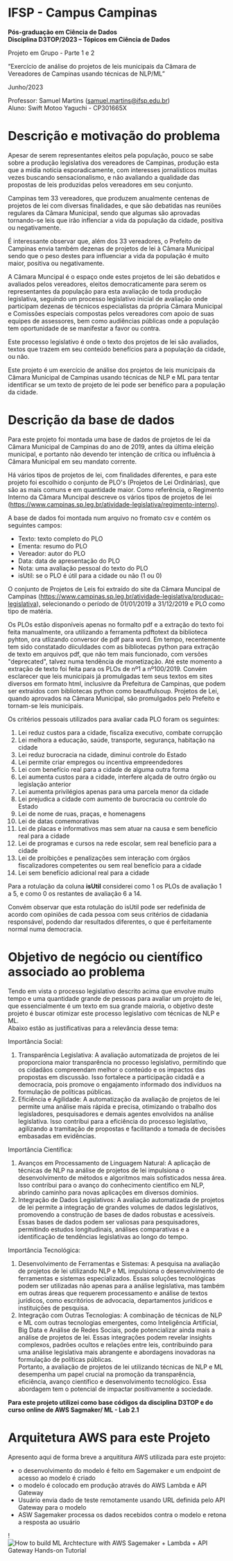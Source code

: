 # IFSP - Campus Campinas
**Pós-graduação em Ciência de Dados**<br>
**Disciplina D3TOP/2023 – Tópicos em Ciência de Dados**


Projeto em Grupo - Parte 1 e 2

“Exercício de análise do projetos de leis municipais da Câmara de Vereadores de Campinas usando técnicas de NLP/ML”

Junho/2023

Professor: Samuel Martins (samuel.martins@ifsp.edu.br) <br>
Aluno: Swift Motoo Yaguchi - CP301665X <br>



# Descrição e motivação do problema

Apesar de serem representantes eleitos pela população, pouco se sabe sobre a produção legislativa dos vereadores de Campinas, produção esta que a midia noticia esporadicamente, com interesses jornalísticos muitas vezes buscando sensacionalismo, e não avaliando a qualidade das propostas de leis produzidas pelos vereadores em seu conjunto.

Campinas tem 33 vereadores, que produzem anualmente centenas de projetos de lei com diversas finalidades, e que são debatidas nas reuniões regulares da Câmara Municipal, sendo que algumas são aprovadas tornando-se leis que irão inflenciar a vida da população da cidade, positiva ou negativamente.

É interessante observar que, além dos 33 vereadores, o Prefeito de Campinas envia também dezenas de projetos de lei à Câmara Municipal sendo que o peso destes para influenciar a vida da população é muito maior, positiva ou negativamente.

A Câmara Muncipal é o espaço onde estes projetos de lei são debatidos e avaliados pelos vereadores, eleitos democraticamente para serem os representantes da população para esta avaliação de toda produção legislativa, seguindo um processo legislativo inicial de avaliação onde participam dezenas de técnicos especialistas da própria Câmara Municipal e Comissões especiais compostas pelos vereadores com apoio de suas equipes de assessores, bem como audiências públicas onde a população tem oportunidade de se manifestar a favor ou contra.

Este processo legislativo é onde o texto dos projetos de lei são avaliados, textos que trazem em seu conteúdo benefícios para a população da cidade, ou não.

Este projeto é um exercício de análise dos projetos de leis municipais da Câmara Municipal de Campinas usando técnicas de NLP e ML para tentar identificar se um texto de projeto de lei pode ser benéfico para a população da cidade.


# Descrição da base de dados

Para este projeto foi montada uma base de dados de projetos de lei da Câmara Municipal de Campinas do ano de 2019, antes da última eleição municipal, e portanto não devendo ter intenção de crítica ou influência à Câmara Municipal em seu mandato corrente.

Há vários tipos de projetos de lei, com finalidades diferentes, e para este projeto foi escolhido o conjunto de PLO's (Projetos de Lei Ordinárias), que são as mais comuns e em quantidade maior. Como referência, o Regimento Interno da Câmara Muncipal descreve os vários tipos de projetos de lei (https://www.campinas.sp.leg.br/atividade-legislativa/regimento-interno).

A base de dados foi montada num arquivo no fromato csv e contém os seguintes campos:

* Texto: texto completo do PLO
* Ementa: resumo do PLO
* Vereador: autor do PLO
* Data: data de apresentação do PLO
* Nota: uma avaliação pessoal do texto do PLO
* isUtil: se o PLO é útil para a cidade ou não (1 ou 0)

O conjunto de Projetos de Leis foi extraído do site da Câmara Muncipal de Campinas
(https://www.campinas.sp.leg.br/atividade-legislativa/producao-legislativa), selecionando o período de 01/01/2019 a 31/12/2019 e PLO como tipo de matéria.

Os PLOs estão disponíveis apenas no formalto pdf e a extração do texto foi feita manualmente, ora utilizando a ferramenta pdftotext da biblioteca pyhton, ora utlizando conversor de pdf para word. Em tempo, recentemente tem sido constatado diiculdades com as bibliotecas python para extração de texto em arquivos pdf, que não tem mais funcionado, com versões "deprecated", talvez numa tendência de monetização. Até este momento a extração de texto foi feita para os PLOs de nº1 a nº100/2019. Convém esclarecer que leis municipais já promulgadas tem seus textos em sites diversos em formato html, inclusivre da Prefeitura de Campinas, que podem ser extraidos com bibliotecas python como beautfulsoup. Projetos de Lei, quando aprovados na Câmara Municipal, são promulgados pelo Prefeito e tornam-se leis municipais.

Os critérios pessoais utilizados para avaliar cada PLO foram os seguintes:

1. Lei reduz custos para a cidade, fiscaliza executivo, combate corrupção <br>
2. Lei melhora a educação, saúde, transporte, segurança, habitação na cidade <br>
3. Lei reduz burocracia na cidade, diminui controle do Estado <br>
4. Lei permite criar empregos ou incentiva empreendedores <br>
5. Lei com benefício real para a cidade de alguma outra forma <br>
6. Lei aumenta custos para a cidade, interfere alçada de outro órgão ou legislação anterior <br>
7. Lei aumenta privilégios apenas para uma parcela menor da cidade <br>
8. Lei prejudica a cidade com aumento de burocracia ou controle do Estado <br>
9. Lei de nome de ruas, praças, e homenagens <br>
10. Lei de datas comemorativas <br>
11. Lei de placas e informativos mas sem atuar na causa e sem benefício real para a cidade <br>
12. Lei  de programas e cursos na rede escolar, sem real benefício para a cidade <br>
13. Lei  de proibições e penalizações sem interação com órgãos fiscalizadores competentes ou sem real benefício para a cidade <br>
14. Lei  sem benefício adicional real para a cidade <br>

Para a rotulação da coluna __isUtil__ considerei como 1 os PLOs de avaliação 1 a 5, e como 0 os restantes de avaliação 6 a 14.

Convém observar que esta rotulação do isUtil pode ser redefinida de acordo com opiniões de cada pessoa com seus critérios de cidadania responsável, podendo dar resultados diferentes, o que é perfeitamente normal numa democracia.



# Objetivo de negócio ou científico associado ao problema

Tendo em vista o processo legislativo descrito acima que envolve muito tempo e uma 
quantidade grande de pessoas para avaliar um projeto de lei, que essencialmente é um texto em 
sua grande maioria, o objetivo deste projeto é buscar otimizar este processo legislativo com 
técnicas de NLP e ML. <br>
Abaixo estão as justificativas para a relevância desse tema:<br>

Importância Social:<br>
1. Transparência Legislativa: A avaliação automatizada de projetos de lei proporciona maior 
transparência no processo legislativo, permitindo que os cidadãos compreendam melhor o 
conteúdo e os impactos das propostas em discussão. Isso fortalece a participação cidadã e a 
democracia, pois promove o engajamento informado dos indivíduos na formulação de políticas 
públicas.<br>
2. Eficiência e Agilidade: A automatização da avaliação de projetos de lei permite uma análise 
mais rápida e precisa, otimizando o trabalho dos legisladores, pesquisadores e demais agentes 
envolvidos na análise legislativa. Isso contribui para a eficiência do processo legislativo, 
agilizando a tramitação de propostas e facilitando a tomada de decisões embasadas em 
evidências.<br>

Importância Científica:<br>
1. Avanços em Processamento de Linguagem Natural: A aplicação de técnicas de NLP na 
análise de projetos de lei impulsiona o desenvolvimento de métodos e algoritmos mais 
sofisticados nessa área. Isso contribui para o avanço do conhecimento científico em NLP, 
abrindo caminho para novas aplicações em diversos domínios.<br>
2. Integração de Dados Legislativos: A avaliação automatizada de projetos de lei permite a 
integração de grandes volumes de dados legislativos, promovendo a construção de bases de 
dados robustas e acessíveis. Essas bases de dados podem ser valiosas para pesquisadores, 
permitindo estudos longitudinais, análises comparativas e a identificação de tendências 
legislativas ao longo do tempo.<br>

Importância Tecnológica:<br>
1. Desenvolvimento de Ferramentas e Sistemas: A pesquisa na avaliação de projetos de lei 
utilizando NLP e ML impulsiona o desenvolvimento de ferramentas e sistemas especializados. 
Essas soluções tecnológicas podem ser utilizadas não apenas para a análise legislativa, mas 
também em outras áreas que requerem processamento e análise de textos jurídicos, como 
escritórios de advocacia, departamentos jurídicos e instituições de pesquisa.<br>
2. Integração com Outras Tecnologias: A combinação de técnicas de NLP e ML com outras 
tecnologias emergentes, como Inteligência Artificial, Big Data e Análise de Redes Sociais, pode 
potencializar ainda mais a análise de projetos de lei. Essas integrações podem revelar insights 
complexos, padrões ocultos e relações entre leis, contribuindo para uma análise legislativa mais 
abrangente e abordagens inovadoras na formulação de políticas públicas.<br>
Portanto, a avaliação de projetos de lei utilizando técnicas de NLP e ML desempenha um papel 
crucial na promoção da transparência, eficiência, avanço científico e desenvolvimento 
tecnológico. Essa abordagem tem o potencial de impactar positivamente a sociedade.


**Para este projeto utilizei como base códigos da disciplina D3TOP e do curso online de AWS Sagmaker/ ML - Lab 2.1**

# Arquitetura AWS para este Projeto

Apresento aqui de forma breve a arquititura AWS utilizada para este projeto:

- o desenvolvimento do modelo é feito em Sagemaker e um endpoint de acesso ao modelo é criado <br>
- o modelo é colocado em produção através do AWS Lambda e API Gateway <br>
- Usuário envia dado de teste remotamente usando URL definida pelo API Gateway para o modelo<br>
- ASW Sagemaker processa os dados recebidos contra o modelo e retona a resposta ao usuário<br>

!![How to build ML Archtecture with AWS Sagemaker + Lambda + API Gateway Hands-on Tutorial](https://github.com/swiftyaguchi/IFSP-Cps-D3TOP-2023.1--Projeto_em_Grupo/assets/96662865/dfa99d5c-d00d-475e-8cea-e7138a0b2efd)

